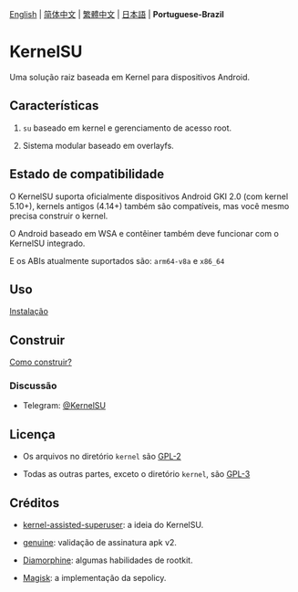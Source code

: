 [English](README.md) | [简体中文](README_CN.md) | [繁體中文](README_TW.md) | [日本語](README_JP.md) | **Portuguese-Brazil**

# KernelSU

Uma solução raiz baseada em Kernel para dispositivos Android.

## Características

1. `su` baseado em kernel e gerenciamento de acesso root.

2. Sistema modular baseado em overlayfs.

## Estado de compatibilidade

O KernelSU suporta oficialmente dispositivos Android GKI 2.0 (com kernel 5.10+), kernels antigos (4.14+) também são compatíveis, mas você mesmo precisa construir o kernel.

O Android baseado em WSA e contêiner também deve funcionar com o KernelSU integrado.

E os ABIs atualmente suportados são: `arm64-v8a` e `x86_64`

## Uso

[Instalação](https://kernelsu.org/guide/installation.html)

## Construir

[Como construir?](https://kernelsu.org/guide/how-to-build.html)

### Discussão

- Telegram: [@KernelSU](https://t.me/KernelSU)

## Licença

- Os arquivos no diretório `kernel` são [GPL-2](https://www.gnu.org/licenses/old-licenses/gpl-2.0.en.html)

- Todas as outras partes, exceto o diretório `kernel`, são [GPL-3](https://www.gnu.org/licenses/gpl-3.0.html)

## Créditos

- [kernel-assisted-superuser](https://git.zx2c4.com/kernel-assisted-superuser/about/): a ideia do KernelSU.

- [genuine](https://github.com/brevent/genuine/): validação de assinatura apk v2.

- [Diamorphine](https://github.com/m0nad/Diamorphine): algumas habilidades de rootkit.

- [Magisk](https://github.com/topjohnwu/Magisk): a implementação da sepolicy.
